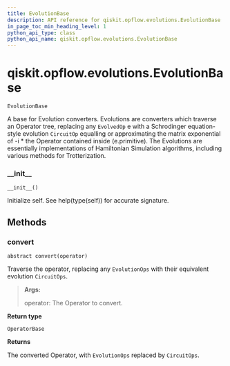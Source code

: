 ```yaml
---
title: EvolutionBase
description: API reference for qiskit.opflow.evolutions.EvolutionBase
in_page_toc_min_heading_level: 1
python_api_type: class
python_api_name: qiskit.opflow.evolutions.EvolutionBase
---
```


# qiskit.opflow\.evolutions.EvolutionBase

<span id="qiskit.opflow.evolutions.EvolutionBase" />

`EvolutionBase`

A base for Evolution converters. Evolutions are converters which traverse an Operator tree, replacing any `EvolvedOp` e with a Schrodinger equation-style evolution `CircuitOp` equalling or approximating the matrix exponential of -i \* the Operator contained inside (e.primitive). The Evolutions are essentially implementations of Hamiltonian Simulation algorithms, including various methods for Trotterization.

### \_\_init\_\_

<span id="qiskit.opflow.evolutions.EvolutionBase.__init__" />

`__init__()`

Initialize self. See help(type(self)) for accurate signature.

## Methods

### convert

<span id="qiskit.opflow.evolutions.EvolutionBase.convert" />

`abstract convert(operator)`

Traverse the operator, replacing any `EvolutionOps` with their equivalent evolution `CircuitOps`.

> **Args:**
>
> operator: The Operator to convert.

**Return type**

`OperatorBase`

**Returns**

The converted Operator, with `EvolutionOps` replaced by `CircuitOps`.

